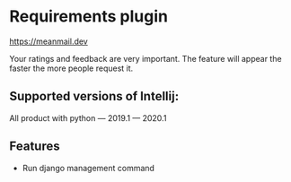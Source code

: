 # Requirements plugin

https://meanmail.dev

Your ratings and feedback are very important.
The feature will appear the faster the more people request it.

## Supported versions of Intellij:

All product with python — 2019.1 — 2020.1

## Features

* Run django management command
